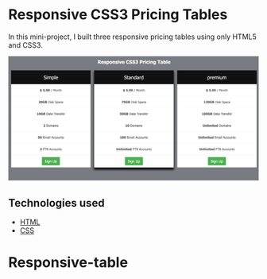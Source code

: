 # Responsive CSS3 Pricing Tables

In this mini-project, I built three responsive pricing tables using only HTML5 and CSS3.

![ScreenShot](assets/app.png)


## Technologies used
* [HTML](https://developer.mozilla.org/en-US/docs/Web/HTML)  
* [CSS](https://developer.mozilla.org/en-US/docs/Web/CSS) 

 
# Responsive-table

